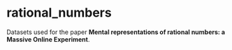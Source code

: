 # rational_numbers
Datasets used for the paper **Mental representations of rational numbers: a Massive Online Experiment**.
